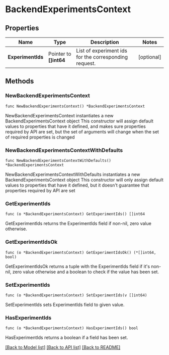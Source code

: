 # BackendExperimentsContext

## Properties

Name | Type | Description | Notes
------------ | ------------- | ------------- | -------------
**ExperimentIds** | Pointer to **[]int64** | List of experiment ids for the corresponding request. | [optional] 

## Methods

### NewBackendExperimentsContext

`func NewBackendExperimentsContext() *BackendExperimentsContext`

NewBackendExperimentsContext instantiates a new BackendExperimentsContext object
This constructor will assign default values to properties that have it defined,
and makes sure properties required by API are set, but the set of arguments
will change when the set of required properties is changed

### NewBackendExperimentsContextWithDefaults

`func NewBackendExperimentsContextWithDefaults() *BackendExperimentsContext`

NewBackendExperimentsContextWithDefaults instantiates a new BackendExperimentsContext object
This constructor will only assign default values to properties that have it defined,
but it doesn't guarantee that properties required by API are set

### GetExperimentIds

`func (o *BackendExperimentsContext) GetExperimentIds() []int64`

GetExperimentIds returns the ExperimentIds field if non-nil, zero value otherwise.

### GetExperimentIdsOk

`func (o *BackendExperimentsContext) GetExperimentIdsOk() (*[]int64, bool)`

GetExperimentIdsOk returns a tuple with the ExperimentIds field if it's non-nil, zero value otherwise
and a boolean to check if the value has been set.

### SetExperimentIds

`func (o *BackendExperimentsContext) SetExperimentIds(v []int64)`

SetExperimentIds sets ExperimentIds field to given value.

### HasExperimentIds

`func (o *BackendExperimentsContext) HasExperimentIds() bool`

HasExperimentIds returns a boolean if a field has been set.


[[Back to Model list]](../README.md#documentation-for-models) [[Back to API list]](../README.md#documentation-for-api-endpoints) [[Back to README]](../README.md)



